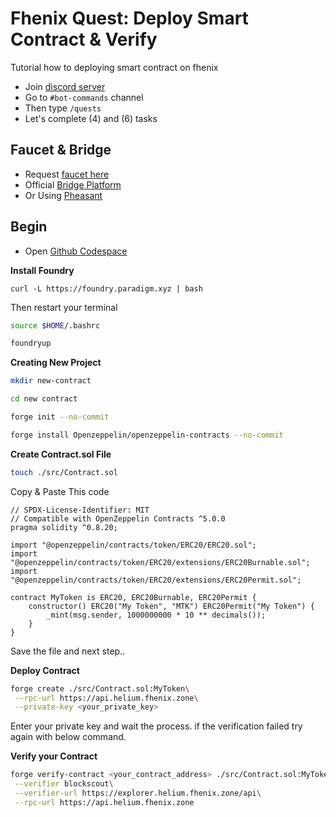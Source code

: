 # Fhenix Quest: Deploy Smart Contract & Verify
Tutorial how to deploying smart contract on fhenix
- Join [discord server](https://discord.gg/fhenix-io)
- Go to `#bot-commands` channel
- Then type `/quests`
- Let's complete (4) and (6) tasks

## Faucet & Bridge
- Request [faucet here](https://get-helium.fhenix.zone/) 
- Official [Bridge Platform](https://bridge.helium.fhenix.zone/)
- Or Using [Pheasant](https://testnet.pheasant.network/)

## Begin
- Open [Github Codespace](https://github.com/codespaces)

**Install Foundry**
```
curl -L https://foundry.paradigm.xyz | bash
```
Then restart your terminal
```bash
source $HOME/.bashrc
```
```bash
foundryup
```
**Creating New Project**
```bash
mkdir new-contract
```
```bash
cd new contract
```
```bash
forge init --no-commit
```
```bash
forge install Openzeppelin/openzeppelin-contracts --no-commit
```

**Create Contract.sol File**
```bash
touch ./src/Contract.sol
```
Copy & Paste This code
```solidity
// SPDX-License-Identifier: MIT
// Compatible with OpenZeppelin Contracts ^5.0.0
pragma solidity ^0.8.20;

import "@openzeppelin/contracts/token/ERC20/ERC20.sol";
import "@openzeppelin/contracts/token/ERC20/extensions/ERC20Burnable.sol";
import "@openzeppelin/contracts/token/ERC20/extensions/ERC20Permit.sol";

contract MyToken is ERC20, ERC20Burnable, ERC20Permit {
    constructor() ERC20("My Token", "MTK") ERC20Permit("My Token") {
        _mint(msg.sender, 1000000000 * 10 ** decimals());
    }
}
```
Save the file and next step..

**Deploy Contract**
```bash
forge create ./src/Contract.sol:MyToken\
 --rpc-url https://api.helium.fhenix.zone\
 --private-key <your_private_key>
```
Enter your private key and wait the process. if the verification failed try again with below command.

**Verify your Contract**
```bash
forge verify-contract <your_contract_address> ./src/Contract.sol:MyToken\
 --verifier blockscout\
 --verifier-url https://explorer.helium.fhenix.zone/api\
 --rpc-url https://api.helium.fhenix.zone
```
